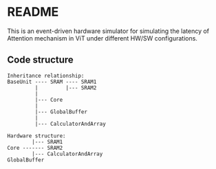 # README
This is an event-driven hardware simulator for simulating the latency of Attention mechanism in ViT under different HW/SW configurations.

## Code structure

    Inheritance relationship:
    BaseUnit ---- SRAM ---- SRAM1
             |         |--- SRAM2
             |
             |--- Core
             |
             |--- GlobalBuffer
             |
             |--- CalculatorAndArray

    Hardware structure:
            |--- SRAM1  
    Core ------- SRAM2
            |--- CalculatorAndArray
    GlobalBuffer
    

                  
